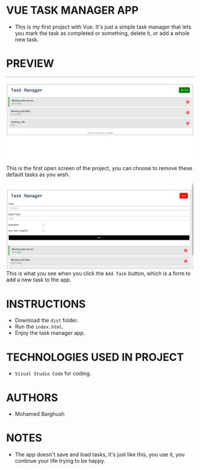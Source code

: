 # VUE TASK MANAGER APP
- This is my first project with Vue. It's just a simple task manager that lets you mark the task as completed or something, delete it, or add a whole new task.

# PREVIEW
![Output](https://github.com/MohamedGamalBarghash/Vue-Crash/blob/master/Screenshots/Task%20Manager%2001.png)
This is the first open screen of the project, you can choose to remove these default tasks as you wish.

![Output](https://github.com/MohamedGamalBarghash/Vue-Crash/blob/master/Screenshots/Task%20Manager%2002.png)
This is what you see when you click the `Add Task` button, which is a form to add a new task to the app.

# INSTRUCTIONS
- Download the `dist` folder.
- Run the `index.html`.
- Enjoy the task manager app.

# TECHNOLOGIES USED IN PROJECT
- `Visual Studio Code` for coding.

# AUTHORS
- Mohamed Barghush

# NOTES
- The app doesn't save and load tasks, it's just like this, you use it, you continue your life trying to be happy.
